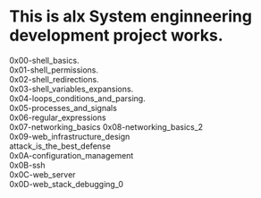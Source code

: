 # This is alx System enginneering development project works.

0x00-shell_basics. <br>
0x01-shell_permissions. <br>
0x02-shell_redirections. <br>
0x03-shell_variables_expansions. <br>
0x04-loops_conditions_and_parsing. <br>
0x05-processes_and_signals <br>
0x06-regular_expressions <br>
0x07-networking_basics <be>
0x08-networking_basics_2 <br>
0x09-web_infrastructure_design <br>
attack_is_the_best_defense <br>
0x0A-configuration_management <br>
0x0B-ssh <br>
0x0C-web_server <br>
0x0D-web_stack_debugging_0 <br>

